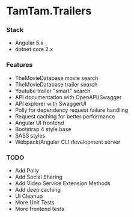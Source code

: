 # TamTam.Trailers

### Stack

 - Angular 5.x
 - dotnet core 2.x

### Features

 - TheMovieDatabase movie search
 - TheMovieDatabase trailer search
 - Youtube trailer "smart" search
 - API documentation with OpenAPI/Swagger
 - API explorer with SwaggerUI
 - Polly for dependency request failure handling
 - Request caching for better performance
 - Angular UI frontend
 - Bootstrap 4 style base
 - SASS styles
 - Webpack/Angular CLI development server
 
### TODO

 - Add Polly
 - Add Social Sharing
 - Add Video Service Extension Methods
 - Add deep caching
 - UI Cleanup
 - More Unit Tests
 - More frontend tests 